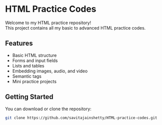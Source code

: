 # HTML Practice Codes

Welcome to my HTML practice repository!  
This project contains all my basic to advanced HTML practice codes.

## Features

- Basic HTML structure
- Forms and input fields
- Lists and tables
- Embedding images, audio, and video
- Semantic tags
- Mini practice projects

## Getting Started

You can download or clone the repository:

```bash
git clone https://github.com/savitajainshetty/HTML-practice-codes.git
